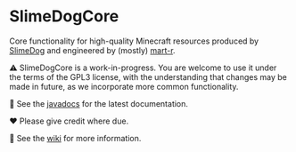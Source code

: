 # SlimeDogCore
Core functionality for high-quality Minecraft resources produced by [SlimeDog](https://github.com/SlimeDog) and engineered by (mostly) [mart-r](https://github.com/mart-r).

⚠️ SlimeDogCore is a work-in-progress.
You are welcome to use it under the terms of the GPL3 license,
with the understanding that changes may be made in future, as we incorporate more common functionality.

📜 See the [javadocs](https://github.com/SlimeDog/SlimeDogCore/releases/) for the latest documentation.

♥️ Please give credit where due.

📜 See the [wiki](https://github.com/SlimeDog/SlimeDogCore/wiki) for more information.
